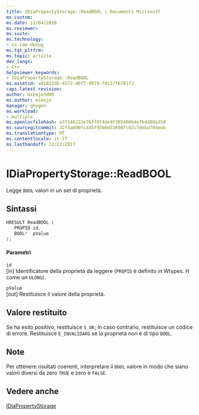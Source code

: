```yaml
---
title: IDiaPropertyStorage::ReadBOOL | Documenti Microsoft
ms.custom: 
ms.date: 11/04/2016
ms.reviewer: 
ms.suite: 
ms.technology:
- vs-ide-debug
ms.tgt_pltfrm: 
ms.topic: article
dev_langs:
- C++
helpviewer_keywords:
- IDiaPropertyStorage::ReadBOOL
ms.assetid: ad1822db-4572-48f7-9919-f8137f6701f2
caps.latest.revision: 
author: mikejo5000
ms.author: mikejo
manager: ghogen
ms.workload:
- multiple
ms.openlocfilehash: e7f146222e76ff0f4de9f30140064e7bdd08a358
ms.sourcegitcommit: 32f1a690fc445f9586d53698fc82c7debd784eeb
ms.translationtype: MT
ms.contentlocale: it-IT
ms.lasthandoff: 12/22/2017
---
```

# <a name="idiapropertystoragereadbool"></a>IDiaPropertyStorage::ReadBOOL
Legge `BOOL` valori in un set di proprietà.  
  
## <a name="syntax"></a>Sintassi  
  
```C++  
HRESULT ReadBOOL (   
   PROPID id,  
   BOOL*  pValue  
);  
```  
  
#### <a name="parameters"></a>Parametri  
 `id`  
 [in] Identificatore della proprietà da leggere (`PROPID` è definito in Wtypes. H come un `ULONG`).  
  
 `pValue`  
 [out] Restituisce il valore della proprietà.  
  
## <a name="return-value"></a>Valore restituito  
 Se ha esito positivo, restituisce `S_OK`; in caso contrario, restituisce un codice di errore. Restituisce `E_INVALIDARG` se la proprietà non è di tipo `BOOL`.  
  
## <a name="remarks"></a>Note  
 Per ottenere risultati coerenti, interpretare il `BOOL` valore in modo che siano valori diversi da zero `TRUE` e zero è `FALSE`.  
  
## <a name="see-also"></a>Vedere anche  
 [IDiaPropertyStorage](../../debugger/debug-interface-access/idiapropertystorage.md)